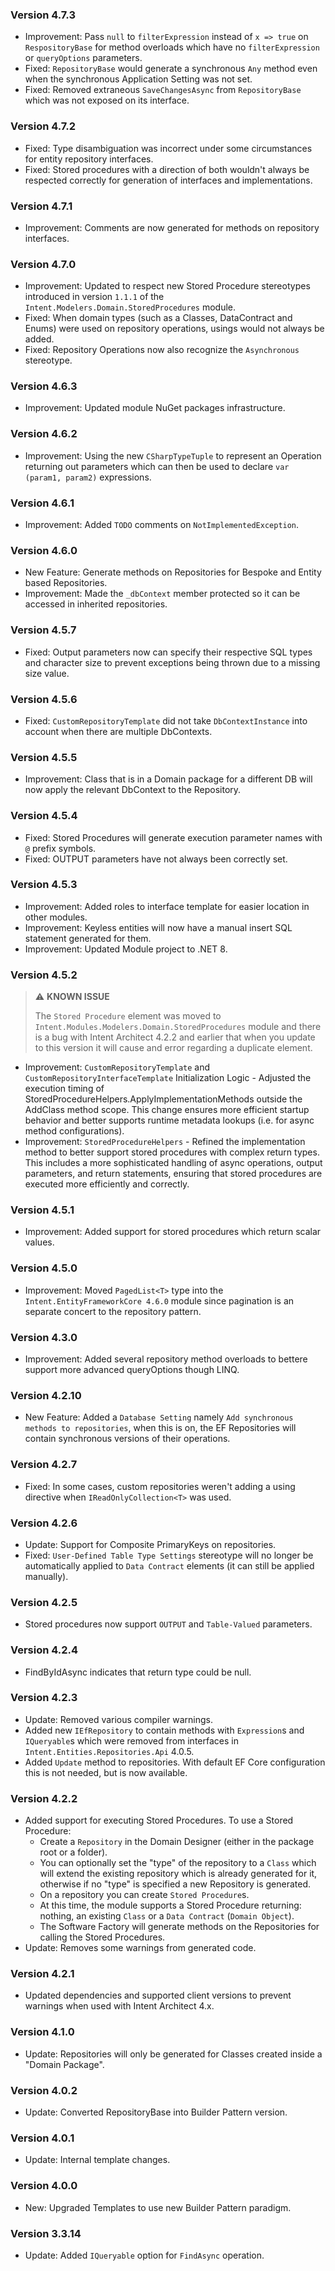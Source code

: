 ### Version 4.7.3

- Improvement: Pass `null` to `filterExpression` instead of `x => true` on `RespositoryBase` for method overloads which have no `filterExpression` or `queryOptions` parameters.
- Fixed: `RepositoryBase` would generate a synchronous `Any` method even when the synchronous Application Setting was not set.
- Fixed: Removed extraneous `SaveChangesAsync` from `RepositoryBase` which was not exposed on its interface.

### Version 4.7.2

- Fixed: Type disambiguation was incorrect under some circumstances for entity repository interfaces.
- Fixed: Stored procedures with a direction of both wouldn't always be respected correctly for generation of interfaces and implementations.

### Version 4.7.1

- Improvement: Comments are now generated for methods on repository interfaces.

### Version 4.7.0

- Improvement: Updated to respect new Stored Procedure stereotypes introduced in version `1.1.1` of the `Intent.Modelers.Domain.StoredProcedures` module.
- Fixed: When domain types (such as a Classes, DataContract and Enums) were used on repository operations, usings would not always be added.
- Fixed: Repository Operations now also recognize the `Asynchronous` stereotype.

### Version 4.6.3

- Improvement: Updated module NuGet packages infrastructure.

### Version 4.6.2

- Improvement: Using the new `CSharpTypeTuple` to represent an Operation returning out parameters which can then be used to declare `var (param1, param2)` expressions.

### Version 4.6.1

- Improvement: Added `TODO` comments on `NotImplementedException`.

### Version 4.6.0

- New Feature: Generate methods on Repositories for Bespoke and Entity based Repositories.
- Improvement: Made the `_dbContext` member protected so it can be accessed in inherited repositories.

### Version 4.5.7

- Fixed: Output parameters now can specify their respective SQL types and character size to prevent exceptions being thrown due to a missing size value.

### Version 4.5.6

- Fixed: `CustomRepositoryTemplate` did not take `DbContextInstance` into account when there are multiple DbContexts.

### Version 4.5.5

- Improvement: Class that is in a Domain package for a different DB will now apply the relevant DbContext to the Repository.

### Version 4.5.4

- Fixed: Stored Procedures will generate execution parameter names with `@` prefix symbols.
- Fixed: OUTPUT parameters have not always been correctly set.

### Version 4.5.3

- Improvement: Added roles to interface template for easier location in other modules.
- Improvement: Keyless entities will now have a manual insert SQL statement generated for them.
- Improvement: Updated Module project to .NET 8.

### Version 4.5.2

> ⚠️ **KNOWN ISSUE**
> 
>  The `Stored Procedure` element was moved to `Intent.Modules.Modelers.Domain.StoredProcedures` module and there is a bug with Intent Architect 4.2.2 and earlier that when you update to this version it will cause and error regarding a duplicate element.

- Improvement: `CustomRepositoryTemplate` and `CustomRepositoryInterfaceTemplate` Initialization Logic - Adjusted the execution timing of StoredProcedureHelpers.ApplyImplementationMethods outside the AddClass method scope. This change ensures more efficient startup behavior and better supports runtime metadata lookups (i.e. for async method configurations).
- Improvement: `StoredProcedureHelpers` - Refined the implementation method to better support stored procedures with complex return types. This includes a more sophisticated handling of async operations, output parameters, and return statements, ensuring that stored procedures are executed more efficiently and correctly.

### Version 4.5.1

- Improvement: Added support for stored procedures which return scalar values.

### Version 4.5.0

- Improvement: Moved `PagedList<T>` type into the `Intent.EntityFrameworkCore 4.6.0` module since pagination is an separate concert to the repository pattern.

### Version 4.3.0

- Improvement: Added several repository method overloads to bettere support more advanced queryOptions though LINQ.

### Version 4.2.10

- New Feature: Added a `Database Setting` namely `Add synchronous methods to repositories`, when this is on, the EF Repositories will contain synchronous versions of their operations.

### Version 4.2.7

- Fixed: In some cases, custom repositories weren't adding a using directive when `IReadOnlyCollection<T>` was used.

### Version 4.2.6

- Update: Support for Composite PrimaryKeys on repositories.
- Fixed: `User-Defined Table Type Settings` stereotype will no longer be automatically applied to `Data Contract` elements (it can still be applied manually).

### Version 4.2.5

- Stored procedures now support `OUTPUT` and `Table-Valued` parameters.

### Version 4.2.4

- FindByIdAsync indicates that return type could be null.

### Version 4.2.3

- Update: Removed various compiler warnings.
- Added new `IEfRepository` to contain methods with `Expression`s and `IQueryable`s which were removed from interfaces in `Intent.Entities.Repositories.Api` 4.0.5.
- Added `Update` method to repositories. With default EF Core configuration this is not needed, but is now available.

### Version 4.2.2

- Added support for executing Stored Procedures. To use a Stored Procedure:
	- Create a `Repository` in the Domain Designer (either in the package root or a folder).
	- You can optionally set the "type" of the repository to a `Class` which will extend the existing repository which is already generated for it, otherwise if no "type" is specified a new Repository is generated.
	- On a repository you can create `Stored Procedure`s.
	- At this time, the module supports a Stored Procedure returning: nothing, an existing `Class` or a `Data Contract` (`Domain Object`).
	- The Software Factory will generate methods on the Repositories for calling the Stored Procedures.
- Update: Removes some warnings from generated code.


### Version 4.2.1

- Updated dependencies and supported client versions to prevent warnings when used with Intent Architect 4.x.

### Version 4.1.0

- Update: Repositories will only be generated for Classes created inside a "Domain Package".

### Version 4.0.2

- Update: Converted RepositoryBase into Builder Pattern version.

### Version 4.0.1

- Update: Internal template changes.

### Version 4.0.0

- New: Upgraded Templates to use new Builder Pattern paradigm.

### Version 3.3.14

- Update: Added `IQueryable` option for `FindAsync` operation.
